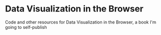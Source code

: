Data Visualization in the Browser
============

Code and other resources for Data Visualization in the Browser, a book I'm going to self-publish


